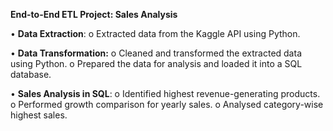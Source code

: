 **End-to-End ETL Project: Sales Analysis**

•	**Data Extraction**: 
o	Extracted data from the Kaggle API using Python.

•	**Data Transformation:**
o	Cleaned and transformed the extracted data using Python.
o	Prepared the data for analysis and loaded it into a SQL database.

•	**Sales Analysis in SQL**:
o	Identified highest revenue-generating products.
o	Performed growth comparison for yearly sales.
o	Analysed category-wise highest sales.

